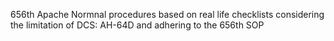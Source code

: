 656th Apache Normnal procedures based on real life checklists considering the limitation of DCS: AH-64D and adhering to the 656th SOP